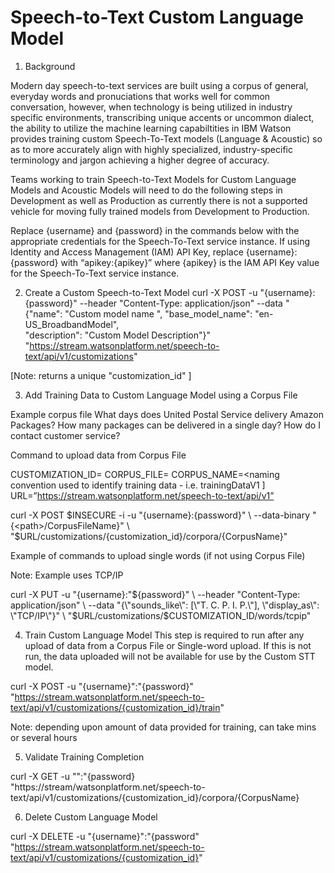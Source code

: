 # Speech-to-Text Custom Language Model
1.  Background

Modern day speech-to-text services are built using a corpus of general, everyday words and pronuciations that works well for common conversation, however, when technology is being utilized in industry specific environments, transcribing unique accents or uncommon dialect, the ability to utilize the machine learning capabiltities in IBM Watson provides training custom Speech-To-Text models (Language & Acoustic) so as to more accurately align with highly specialized, industry-specific terminology and jargon achieving a higher degree of accuracy.

Teams working to train Speech-to-Text Models for Custom Language Models and Acoustic Models will need to do the following steps in Development as well as Production as currently there is not a supported vehicle for moving fully trained models from Development to Production.   

Replace {username} and {password} in the commands below with the appropriate credentials for the Speech-To-Text service instance.  If using Identity and Access Management (IAM) API Key, replace {username}:{password} with “apikey:{apikey}” where {apikey} is the IAM API Key value for the Speech-To-Text service instance.
    	

2.  Create a Custom Speech-to-Text Model
curl -X POST -u "{username}:{password}"
  --header "Content-Type: application/json"
  --data "{\"name\": \"Custom model name \",
    \"base_model_name\": \"en-US_BroadbandModel\", \
    \"description\": \"Custom Model Description\"}" \
  "https://stream.watsonplatform.net/speech-to-text/api/v1/customizations"

[Note:  returns a unique "customization_id" ]

3.  Add Training Data to Custom Language Model using a Corpus File

Example corpus file
  What days does United Postal Service delivery Amazon Packages?
  How many packages can be delivered in a single day?
  How do I contact customer service?
  
Command to upload data from Corpus File  

CUSTOMIZATION_ID=<customization id returned when creating custom model>
CORPUS_FILE=<text file containing training data>
CORPUS_NAME=<naming convention used to identify training data - i.e. trainingDataV1 ]
URL=”https://stream.watsonplatform.net/speech-to-text/api/v1” 
      


curl -X POST $INSECURE -i -u "{username}:{password}" \
  --data-binary "{<path>/CorpusFileName}" \
  "$URL/customizations/{customization_id}/corpora/{CorpusName}"

Example of commands to upload single words (if not using Corpus File)

Note:  Example uses TCP/IP 
 
 curl -X PUT  -u "{username}:"${password}" \
  --header "Content-Type: application/json" \
  --data "{\"sounds_like\": [\"T. C. P. I. P.\"], \"display_as\": \"TCP/IP\"}" \
  "$URL/customizations/$CUSTOMIZATION_ID/words/tcpip"
 
 
 4.  Train Custom Language Model
This step is required to run after any upload of data from a Corpus File or Single-word upload.  If this is not run, the data uploaded will not be available for use by the Custom STT model.
 
 curl -X POST -u "{username}":"{password}" \
  "https://stream.watsonplatform.net/speech-to-text/api/v1/customizations/{customization_id}/train"
  
  Note:  depending upon amount of data provided for training, can take mins or several hours


5.  Validate Training Completion

curl -X GET  -u "<username>":"{password} \
      "https://stream/watsonplatform.net/speech-to-text/api/v1/customizations/{customization_id}/corpora/{CorpusName}

6.  Delete Custom Language Model

curl -X DELETE  -u "{username}":"{password" \
  "https://stream.watsonplatform.net/speech-to-text/api/v1/customizations/{customization_id}"



  
  
